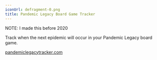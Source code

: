 ```yaml
---
iconUrl: defragment-0.png
title: Pandemic Legacy Board Game Tracker
---
```

NOTE: I made this before 2020

Track when the next epidemic will occur in your Pandemic Legacy board game. 

[pandemiclegacytracker.com](https://www.pandemiclegacytracker.com)